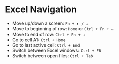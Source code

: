# Excel Navigation

- Move up/down a screen: `Fn + ↑ / ↓`
- Move to beginning of row: `Home` or `Ctrl + Fn + ←`
- Move to end of row: `Ctrl + Fn + →`
- Go to cell A1: `Ctrl + Home`
- Go to last active cell: `Ctrl + End`
- Switch between Excel windows: `Ctrl + F6`
- Switch between open files: `Ctrl + Tab`
